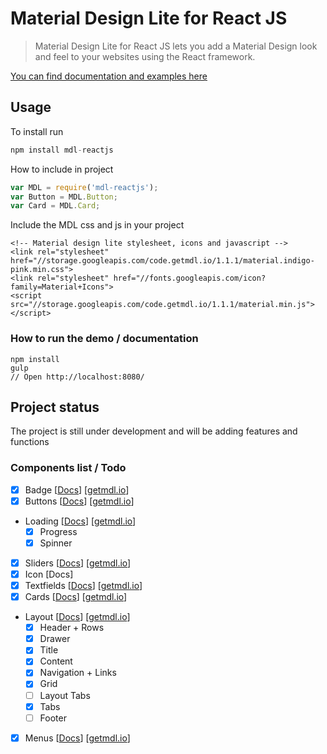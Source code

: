 # Material Design Lite for React JS

> Material Design Lite for React JS lets you add a Material Design look and feel to your websites using the React framework.

[You can find documentation and examples here](https://zarxor.github.io/mdl-reactjs/docs/build/)

## Usage ##
To install run
```jsx
npm install mdl-reactjs
```
How to include in project
```jsx
var MDL = require('mdl-reactjs');
var Button = MDL.Button;
var Card = MDL.Card;
```

Include the MDL css and js in your project
```
<!-- Material design lite stylesheet, icons and javascript -->
<link rel="stylesheet" href="//storage.googleapis.com/code.getmdl.io/1.1.1/material.indigo-pink.min.css">
<link rel="stylesheet" href="//fonts.googleapis.com/icon?family=Material+Icons">
<script src="//storage.googleapis.com/code.getmdl.io/1.1.1/material.min.js"></script>
```

### How to run the demo / documentation ###
```
npm install
gulp
// Open http://localhost:8080/
```
## Project status ##
The project is still under development and will be adding features and functions

### Components list / Todo
- [x] Badge [[Docs](https://zarxor.github.io/mdl-reactjs/docs/build/#/badges)] [[getmdl.io](http://www.getmdl.io/components/index.html#badges-section)]
- [x] Buttons [[Docs](https://zarxor.github.io/mdl-reactjs/docs/build/#/buttons)] [[getmdl.io](http://www.getmdl.io/components/index.html#buttons-section)]
- Loading [[Docs](https://zarxor.github.io/mdl-reactjs/docs/build/#/loading)] [[getmdl.io](http://www.getmdl.io/components/index.html#loading-section)]
	- [x] Progress
	- [x] Spinner
- [x] Sliders [[Docs](https://zarxor.github.io/mdl-reactjs/docs/build/#/sliders)] [[getmdl.io](http://www.getmdl.io/components/index.html#sliders-section)]
- [x] Icon [Docs]
- [x] Textfields [[Docs](https://zarxor.github.io/mdl-reactjs/docs/build/#/textfields)] [[getmdl.io](http://www.getmdl.io/components/index.html#textfields-section)]
- [x] Cards [[Docs](https://zarxor.github.io/mdl-reactjs/docs/build/#/cards)] [[getmdl.io](http://www.getmdl.io/components/index.html#cards-section)]
- Layout [[Docs](https://zarxor.github.io/mdl-reactjs/docs/build/#/layout)] [[getmdl.io](http://www.getmdl.io/components/index.html#layout-section)]
	- [x] Header + Rows
	- [x] Drawer
	- [x] Title
	- [x] Content
	- [x] Navigation + Links
	- [x] Grid
	- [ ] Layout Tabs
	- [x] Tabs
	- [ ] Footer
- [x] Menus [[Docs](https://zarxor.github.io/mdl-reactjs/docs/build/#/menus)] [[getmdl.io](http://www.getmdl.io/components/index.html#menus-section)]
